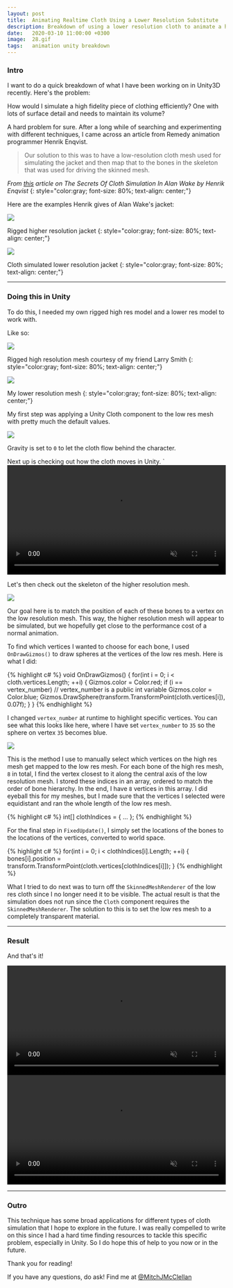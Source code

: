 ```yaml
---
layout: post
title:  Animating Realtime Cloth Using a Lower Resolution Substitute
description: Breakdown of using a lower resolution cloth to animate a higher resolution mesh.
date:   2020-03-10 11:00:00 +0300
image:  28.gif
tags:   animation unity breakdown
---
```


### Intro

I want to do a quick breakdown of what I have been working on in Unity3D recently.
Here's the problem:

How would I simulate a high fidelity piece of clothing efficiently? One with lots of surface detail and needs to maintain its volume?

A hard problem for sure. After a long while of searching and experimenting with different techniques, I came across an article from Remedy animation programmer Henrik Enqvist.

> Our solution to this was to have a low-resolution cloth mesh used for simulating the jacket and then map that to the bones in the skeleton that was used for driving the skinned mesh.

*From [this](https://www.gamedeveloper.com/programming/the-secrets-of-cloth-simulation-in-i-alan-wake-i-) article on The Secrets Of Cloth Simulation In Alan Wake by Henrik Enqvist*
{: style="color:gray; font-size: 80%; text-align: center;"}

Here are the examples Henrik gives of Alan Wake's jacket:

![](https://eu-images.contentstack.com/v3/assets/blt95b381df7c12c15d/blt0f1658c416e3c784/611f7cbf75830930bf6f5d03/fig03a_cloth_silhouette_02.png)

Rigged higher resolution jacket
{: style="color:gray; font-size: 80%; text-align: center;"}

![](https://eu-images.contentstack.com/v3/assets/blt95b381df7c12c15d/bltd650aa42ad7254a4/611f7cc10804be31fb7b1802/fig03b_cloth_silhouette.png)

Cloth simulated lower resolution jacket
{: style="color:gray; font-size: 80%; text-align: center;"}

---

### Doing this in Unity

To do this, I needed my own rigged high res model and a lower res model to work with.

Like so:

![]({{site.baseurl}}/img/28/highResScarf.png)

Rigged high resolution mesh courtesy of my friend Larry Smith
{: style="color:gray; font-size: 80%; text-align: center;"}

![]({{site.baseurl}}/img/28/lowResScarf.png)

My lower resolution mesh
{: style="color:gray; font-size: 80%; text-align: center;"}

My first step was applying a Unity Cloth component to the low res mesh with pretty much the default values.

![]({{site.baseurl}}/img/28/clothComponent.png)

Gravity is set to `0` to let the cloth flow behind the character.

Next up is checking out how the cloth moves in Unity.
`
<video controls autoplay muted loop width="100%" height="auto">
    <source src="/img/28/lowResAnimated.mp4" type="video/mp4">
    Sorry, your browser doesn't support embedded videos.
</video>

Let's then check out the skeleton of the higher resolution mesh.

![]({{site.baseurl}}/img/28/highResScarfBones.png)

Our goal here is to match the position of each of these bones to a vertex on the low resolution mesh.
This way, the higher resolution mesh will appear to be simulated, but we hopefully get close to the performance cost of a normal animation.

To find which vertices I wanted to choose for each bone, I used `OnDrawGizmos()` to draw spheres at the vertices of the low res mesh.
Here is what I did:

{% highlight c# %}
void OnDrawGizmos()
{
    for(int i = 0; i < cloth.vertices.Length; ++i)
    {
        Gizmos.color = Color.red;
        if (i == vertex_number) // vertex_number is a public int variable
            Gizmos.color = Color.blue;
        Gizmos.DrawSphere(transform.TransformPoint(cloth.vertices[i]), 0.07f);
    }
}
{% endhighlight %}

I changed `vertex_number` at runtime to highlight specific vertices.
You can see what this looks like here, where I have set `vertex_number` to `35` so the sphere on vertex `35` becomes blue.

![]({{site.baseurl}}/img/28/lowResClothVertices.png)

This is the method I use to manually select which vertices on the high res mesh get mapped to the low res mesh.
For each bone of the high res mesh, `8` in total, I find the vertex closest to it along the central axis of the low resolution mesh.
I stored these indices in an array, ordered to match the order of bone hierarchy.
In the end, I have `8` vertices in this array. I did eyeball this for my meshes, but I made sure that the vertices I selected were equidistant and ran the whole length of the low res mesh.

{% highlight c# %}
int[] clothIndices = { ... };
{% endhighlight %}

For the final step in `FixedUpdate()`, I simply set the locations of the bones to the locations of the vertices, converted to world space.

{% highlight c# %}
for(int i = 0; i < clothIndices[i].Length; ++i)
{
    bones[i].position = transform.TransformPoint(cloth.vertices[clothIndices[i]]);
}
{% endhighlight %}

What I tried to do next was to turn off the `SkinnedMeshRenderer` of the low res cloth since I no longer need it to be visible.
The actual result is that the simulation does not run since the `Cloth` component requires the `SkinnedMeshRenderer`.
The solution to this is to set the low res mesh to a completely transparent material.

---

### Result

And that's it!

<video controls autoplay muted loop width="100%" height="auto">
    <source src="/img/28/highResSimulated.mp4" type="video/mp4">
    Sorry, your browser doesn't support embedded videos.
</video>

<video controls autoplay muted loop width="100%" height="auto">
    <source src="/img/28/highResSimulatedWireframe.mp4" type="video/mp4">
    Sorry, your browser doesn't support embedded videos.
</video>
<!-- ![]({{site.baseurl}}/img/28/highResSimulated.gif) -->

<!-- ![]({{site.baseurl}}/img/28/highResSimulatedWireframe.gif) -->

---

### Outro

This technique has some broad applications for different types of cloth simulation that I hope to explore in the future.
I was really compelled to write on this since I had a hard time finding resources to tackle this specific problem, especially in Unity.
So I do hope this of help to you now or in the future.

Thank you for reading!

If you have any questions, do ask! Find me at [@MitchJMcClellan](https://twitter.com/MitchJMcClellan)
